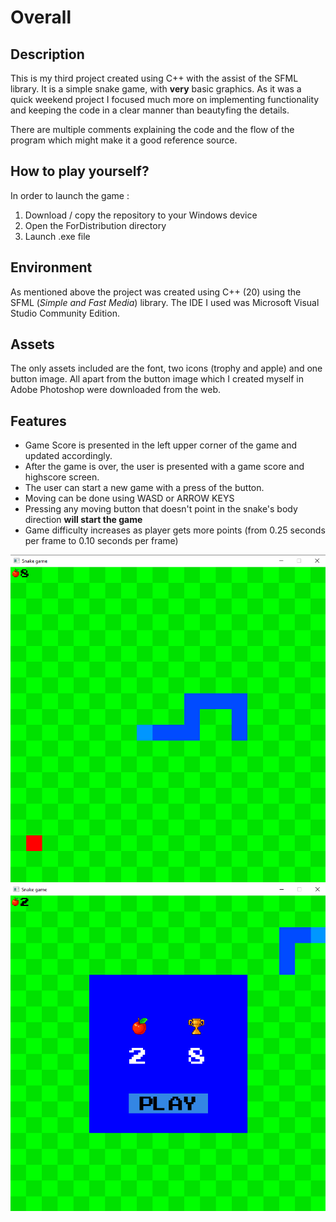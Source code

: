 # Overall
## Description
This is my third project created using C++ with the assist of the SFML library.
It is a simple snake game, with **very** basic graphics. As it was a quick weekend project I focused much more on implementing functionality and keeping the code in a clear manner than beautyfing the details.

There are multiple comments explaining the code and the flow of the program which might make it a good reference source.
## How to play yourself?
In order to launch the game :
1. Download / copy the repository to your Windows device
2. Open the ForDistribution directory
3. Launch .exe file
## Environment
As mentioned above the project was created using C++ (20) using the SFML (*Simple and Fast Media*) library. The IDE I used was Microsoft Visual Studio Community Edition.
## Assets
The only assets included are the font, two icons (trophy and apple) and one button image.
All apart from the button image which I created myself in Adobe Photoshop were downloaded from the web.
## Features
- Game Score is presented in the left upper corner of the game and updated accordingly.
- After the game is over, the user is presented with a game score and highscore screen.
- The user can start a new game with a press of the button.
- Moving can be done using WASD or ARROW KEYS
- Pressing any moving button that doesn't point in the snake's body direction **will start the game**
- Game difficulty increases as player gets more points (from 0.25 seconds per frame to 0.10 seconds per frame)


![Example 1](ExampleScreenshots/Screen1.png)
![Example 2](ExampleScreenshots/Screen2.png)
